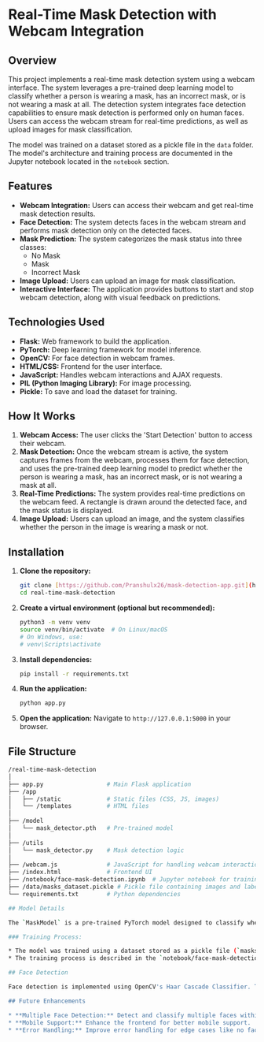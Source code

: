 # Real-Time Mask Detection with Webcam Integration

## Overview

This project implements a real-time mask detection system using a webcam interface. The system leverages a pre-trained deep learning model to classify whether a person is wearing a mask, has an incorrect mask, or is not wearing a mask at all. The detection system integrates face detection capabilities to ensure mask detection is performed only on human faces. Users can access the webcam stream for real-time predictions, as well as upload images for mask classification.

The model was trained on a dataset stored as a pickle file in the `data` folder. The model's architecture and training process are documented in the Jupyter notebook located in the `notebook` section.

## Features

* **Webcam Integration:** Users can access their webcam and get real-time mask detection results.
* **Face Detection:** The system detects faces in the webcam stream and performs mask detection only on the detected faces.
* **Mask Prediction:** The system categorizes the mask status into three classes:
    * No Mask
    * Mask
    * Incorrect Mask
* **Image Upload:** Users can upload an image for mask classification.
* **Interactive Interface:** The application provides buttons to start and stop webcam detection, along with visual feedback on predictions.

## Technologies Used

* **Flask:** Web framework to build the application.
* **PyTorch:** Deep learning framework for model inference.
* **OpenCV:** For face detection in webcam frames.
* **HTML/CSS:** Frontend for the user interface.
* **JavaScript:** Handles webcam interactions and AJAX requests.
* **PIL (Python Imaging Library):** For image processing.
* **Pickle:** To save and load the dataset for training.

## How It Works

1.  **Webcam Access:** The user clicks the 'Start Detection' button to access their webcam.
2.  **Mask Detection:** Once the webcam stream is active, the system captures frames from the webcam, processes them for face detection, and uses the pre-trained deep learning model to predict whether the person is wearing a mask, has an incorrect mask, or is not wearing a mask at all.
3.  **Real-Time Predictions:** The system provides real-time predictions on the webcam feed. A rectangle is drawn around the detected face, and the mask status is displayed.
4.  **Image Upload:** Users can upload an image, and the system classifies whether the person in the image is wearing a mask or not.

## Installation

1.  **Clone the repository:**
    ```bash
    git clone [https://github.com/Pranshulx26/mask-detection-app.git](https://github.com/Pranshulx26/mask-detection-app.git)
    cd real-time-mask-detection
    ```
2.  **Create a virtual environment (optional but recommended):**
    ```bash
    python3 -m venv venv
    source venv/bin/activate  # On Linux/macOS
    # On Windows, use:
    # venv\Scripts\activate
    ```
3.  **Install dependencies:**
    ```bash
    pip install -r requirements.txt
    ```
4.  **Run the application:**
    ```bash
    python app.py
    ```
5.  **Open the application:** Navigate to `http://127.0.0.1:5000` in your browser.

## File Structure

```bash
/real-time-mask-detection
│
├── app.py                  # Main Flask application
├── /app
│   ├── /static             # Static files (CSS, JS, images)
│   └── /templates          # HTML files
│
├── /model
│   └── mask_detector.pth   # Pre-trained model
│
├── /utils
│   └── mask_detector.py    # Mask detection logic
│
├── /webcam.js              # JavaScript for handling webcam interactions
├── /index.html             # Frontend UI
├── /notebook/face-mask-detection.ipynb  # Jupyter notebook for training the model
├── /data/masks_dataset.pickle # Pickle file containing images and labels for training
└── requirements.txt        # Python dependencies

## Model Details

The `MaskModel` is a pre-trained PyTorch model designed to classify whether a person is wearing a mask, has an incorrect mask, or is not wearing a mask. The model was trained on a custom dataset containing images of faces with labels indicating the mask status. The model architecture and training details are documented in the Jupyter notebook located in the `notebook` directory (`notebook/face-mask-detection.ipynb`).

### Training Process:

* The model was trained using a dataset stored as a pickle file (`masks_dataset.pickle`), which contains both images and their corresponding labels.
* The training process is described in the `notebook/face-mask-detection.ipynb` file, where the dataset is preprocessed, the model is trained, and the final model weights are saved in `model/mask_detector.pth`.

## Face Detection

Face detection is implemented using OpenCV's Haar Cascade Classifier. The system first detects faces within the webcam feed, and once a face is detected, the mask detection model is applied to classify the mask status.

## Future Enhancements

* **Multiple Face Detection:** Detect and classify multiple faces within the webcam frame.
* **Mobile Support:** Enhance the frontend for better mobile support.
* **Error Handling:** Improve error handling for edge cases like no faces detected or no webcam access.
